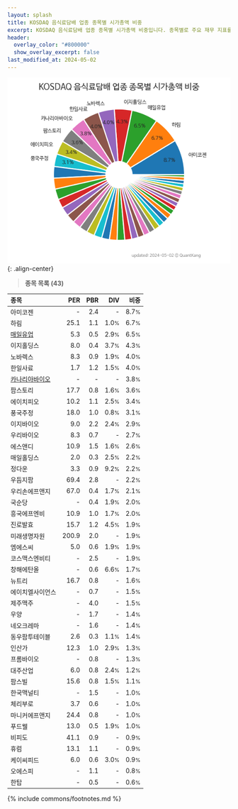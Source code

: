 ```yaml
---
layout: splash
title: KOSDAQ 음식료담배 업종 종목별 시가총액 비중
excerpt: KOSDAQ 음식료담배 업종 종목별 시가총액 비중입니다. 종목별로 주요 재무 지표를 함께 표시합니다.
header:
  overlay_color: "#800000"
  show_overlay_excerpt: false
last_modified_at: 2024-05-02
---
```



![KOSDAQ 음식료담배 업종 종목별 시가총액 비중](/stats/sector/images/kosdaq_업종_음식료담배_종목.png){: .align-center}


> **종목 목록 (43)**<a id="list"></a>

| **종목** | **PER** | **PBR** | **DIV** | **비중** |
| :------- | ------: | ------: | ------: | -------: |
| 아미코젠 | - | 2.4 | - | 8.7<small>%</small> |
| 하림 | 25.1 | 1.1 | 1.0<small>%</small> | 6.7<small>%</small> |
| [매일유업](/267980/) | 5.3 | 0.5 | 2.9<small>%</small> | 6.5<small>%</small> |
| 이지홀딩스 | 8.0 | 0.4 | 3.7<small>%</small> | 4.3<small>%</small> |
| 노바렉스 | 8.3 | 0.9 | 1.9<small>%</small> | 4.0<small>%</small> |
| 한일사료 | 1.7 | 1.2 | 1.5<small>%</small> | 4.0<small>%</small> |
| [카나리아바이오](/016790/) | - | - | - | 3.8<small>%</small> |
| 팜스토리 | 17.7 | 0.8 | 1.6<small>%</small> | 3.6<small>%</small> |
| 에이치피오 | 10.2 | 1.1 | 2.5<small>%</small> | 3.4<small>%</small> |
| 풍국주정 | 18.0 | 1.0 | 0.8<small>%</small> | 3.1<small>%</small> |
| 이지바이오 | 9.0 | 2.2 | 2.4<small>%</small> | 2.9<small>%</small> |
| 우리바이오 | 8.3 | 0.7 | - | 2.7<small>%</small> |
| 에스앤디 | 10.9 | 1.5 | 1.6<small>%</small> | 2.6<small>%</small> |
| 매일홀딩스 | 2.0 | 0.3 | 2.5<small>%</small> | 2.2<small>%</small> |
| 정다운 | 3.3 | 0.9 | 9.2<small>%</small> | 2.2<small>%</small> |
| 우듬지팜 | 69.4 | 2.8 | - | 2.2<small>%</small> |
| 우리손에프앤지 | 67.0 | 0.4 | 1.7<small>%</small> | 2.1<small>%</small> |
| 국순당 | - | 0.4 | 1.9<small>%</small> | 2.0<small>%</small> |
| 흥국에프엔비 | 10.9 | 1.0 | 1.7<small>%</small> | 2.0<small>%</small> |
| 진로발효 | 15.7 | 1.2 | 4.5<small>%</small> | 1.9<small>%</small> |
| 미래생명자원 | 200.9 | 2.0 | - | 1.9<small>%</small> |
| 엠에스씨 | 5.0 | 0.6 | 1.9<small>%</small> | 1.9<small>%</small> |
| 코스맥스엔비티 | - | 2.5 | - | 1.9<small>%</small> |
| 창해에탄올 | - | 0.6 | 6.6<small>%</small> | 1.7<small>%</small> |
| 뉴트리 | 16.7 | 0.8 | - | 1.6<small>%</small> |
| 에이치엘사이언스 | - | 0.7 | - | 1.5<small>%</small> |
| 제주맥주 | - | 4.0 | - | 1.5<small>%</small> |
| 우양 | - | 1.7 | - | 1.4<small>%</small> |
| 네오크레마 | - | 1.6 | - | 1.4<small>%</small> |
| 동우팜투테이블 | 2.6 | 0.3 | 1.1<small>%</small> | 1.4<small>%</small> |
| 인산가 | 12.3 | 1.0 | 2.9<small>%</small> | 1.3<small>%</small> |
| 프롬바이오 | - | 0.8 | - | 1.3<small>%</small> |
| 대주산업 | 6.0 | 0.8 | 2.4<small>%</small> | 1.2<small>%</small> |
| 팜스빌 | 15.6 | 0.8 | 1.5<small>%</small> | 1.1<small>%</small> |
| 한국맥널티 | - | 1.5 | - | 1.0<small>%</small> |
| 체리부로 | 3.7 | 0.6 | - | 1.0<small>%</small> |
| 마니커에프앤지 | 24.4 | 0.8 | - | 1.0<small>%</small> |
| 푸드웰 | 13.0 | 0.5 | 1.9<small>%</small> | 1.0<small>%</small> |
| 비피도 | 41.1 | 0.9 | - | 0.9<small>%</small> |
| 휴럼 | 13.1 | 1.1 | - | 0.9<small>%</small> |
| 케이씨피드 | 6.0 | 0.6 | 3.0<small>%</small> | 0.9<small>%</small> |
| 오에스피 | - | 1.1 | - | 0.8<small>%</small> |
| 한탑 | - | 0.5 | - | 0.6<small>%</small> |

{% include commons/footnotes.md %}